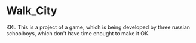 # Walk_City
KKL
This is a project of a game, which is being developed by three russian schoolboys, which don't have time enought to make it OK.
